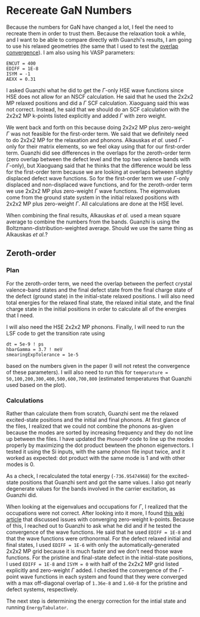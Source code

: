 # Recereate GaN Numbers

Because the numbers for GaN have changed a lot, I feel the need to recreate them in order to trust them. Because the relaxation took a while, and I want to be able to compare directly with Guanzhi's results, I am going to use his relaxed geometries (the same that I used to test the [overlap convergence](../GaNOverlaps/)). I am also using his VASP parameters:
```
ENCUT = 400
EDIFF = 1E-8
ISYM = -1
AEXX = 0.31
```

I asked Guanzhi what he did to get the $\Gamma$-only HSE wave functions since HSE does not allow for an NSCF calculation. He said that he used the 2x2x2 MP relaxed positions and did a $\Gamma$ SCF calculation. Xiaoguang said this was not correct. Instead, he said that we should do an SCF calculation with the 2x2x2 MP k-points listed explicitly and added $\Gamma$ with zero weight. 

We went back and forth on this because doing 2x2x2 MP plus zero-weight $\Gamma$ was not feasible for the first-order term. We said that we definitely need to do 2x2x2 MP for the relaxation and phonons. Alkauskas *et al.* used $\Gamma$-only for their matrix elements, so we feel okay using that for our first-order term. Guanzhi did see differences in the overlaps for the zeroth-order term (zero overlap between the defect level and the top two valence bands with $\Gamma$-only), but Xiaoguang said that he thinks that the difference would be less for the first-order term because we are looking at overlaps between slightly displaced defect wave functions. So for the first-order term we use $\Gamma$-only displaced and non-displaced wave functions, and for the zeroth-order term we use 2x2x2 MP plus zero-weight $\Gamma$ wave functions. The eigenvalues come from the ground state system in the initial relaxed positions with 2x2x2 MP plus zero-weight $\Gamma$. All calculations are done at the HSE level.

When combining the final results, Alkauskas *et al.* used a mean square average to combine the numbers from the bands. Guanzhi is using the Boltzmann-distribution-weighted average. Should we use the same thing as Alkauskas *et al.*? 

## Zeroth-order 

### Plan

For the zeroth-order term, we need the overlap between the perfect crystal valence-band states and the final defect state from the final charge state of the defect (ground state) in the initial-state relaxed positions. I will also need total energies for the relaxed final state, the relaxed initial state, and the final charge state in the initial positions in order to calculate all of the energies that I need. 

I will also need the HSE 2x2x2 MP phonons. Finally, I will need to run the LSF code to get the transition rate using
```
dt = 5e-9 ! ps
hbarGamma = 3.7 ! meV
smearingExpTolerance = 1e-5
```
based on the numbers given in the paper (I will not retest the convergence of these parameters). I will also need to run this for `temperature = 50,100,200,300,400,500,600,700,800` (estimated temperatures that Guanzhi used based on the plot).

### Calculations

Rather than calculate them from scratch, Guanzhi sent me the relaxed excited-state positions and the initial and final phonons. At first glance of the files, I realized that we could not combine the phonons as-given because the modes are sorted by increasing frequency and they do not line up between the files. I have updated the `PhononPP` code to line up the modes properly by maximizing the dot product bewteen the phonon eigenvectors. I tested it using the Si inputs, with the same phonon file input twice, and it worked as expected: dot product with the same mode is 1 and with other modes is 0. 

As a check, I recalculated the total energy (`-736.95474968`) for the excited-state positions that Guanzhi sent and got the same values. I also got nearly degenerate values for the bands involved in the carrier excitation, as Guanzhi did. 

When looking at the eigenvalues and occupations for $\Gamma$, I realized that the occupations were not correct. After looking into it more, I found [this wiki article](https://www.vasp.at/wiki/index.php/Band-structure_calculation_using_hybrid_functionals) that discussed issues with converging zero-weight k-points. Because of this, I reached out to Guanzhi to ask what he did and if he tested the convergence of the wave functions. He said that he used `EDIFF = 1E-8` and that the wave functions were orthonormal. For the defect relaxed initial and final states, I used `EDIFF = 1E-6` with only the automatically-generated 2x2x2 MP grid because it is much faster and we don't need those wave functions. For the pristine and final-state defect in the initial-state positions, I used `EDIFF = 1E-8` and `ISYM = 0` with half of the 2x2x2 MP grid listed explicitly and zero-weight $\Gamma$ added. I checked the convergence of the $\Gamma$-point wave functions in each system and found that they were converged with a max off-diagonal overlap of `1.36e-8` and `1.60-8` for the pristine and defect systems, respectively.

The next step is determining the energy correction for the intial state and running `EnergyTabulator`.